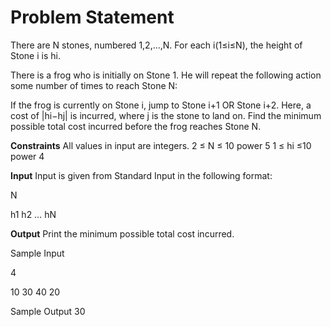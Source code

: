 # Problem Statement
There are N stones, numbered 1,2,…,N. For each i(1≤i≤N), the height of Stone i is hi.

There is a frog who is initially on Stone 1. He will repeat the following action some number of times to reach Stone N:

If the frog is currently on Stone i, jump to Stone i+1 OR Stone i+2. Here, a cost of |hi−hj| is incurred, where j is the stone to land on.
Find the minimum possible total cost incurred before the frog reaches Stone N.

**Constraints**
All values in input are integers.
2 ≤ N ≤ 10 power 5
1 ≤ hi ≤10 power 4

**Input**
Input is given from Standard Input in the following format:

N

h1 h2 … hN

**Output**
Print the minimum possible total cost incurred.

Sample Input 

4

10 30 40 20

Sample Output 
30
